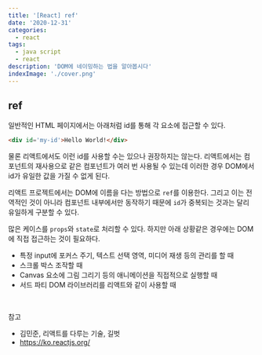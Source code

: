 ```yaml
---
title: '[React] ref'
date: '2020-12-31'
categories:
  - react
tags:
  - java script
  - react
description: 'DOM에 네이밍하는 법을 알아봅시다'
indexImage: './cover.png'
---
```


## ref

일반적인 HTML 페이지에서는 아래처럼 id를 통해 각 요소에 접근할 수 있다. 

``` html
<div id='my-id'>Hello World!</div>
```

물론 리액트에서도 이런 id를 사용할 수는 있으나 권장하지는 않는다. 
리액트에서는 컴포넌트의 재사용으로 같은 컴포넌트가 여러 번 사용될 수 있는데 
이러한 경우 DOM에서 id가 유일한 값을 가질 수 없게 된다. 

리액트 프로젝트에서는 DOM에 이름을 다는 방법으로 ```ref```를 이용한다. 
그리고 이는 전역적인 것이 아니라 컴포넌트 내부에서만 동작하기 때문에 ```id```가 중복되는 것과는 달리 유일하게 구분할 수 있다. 

많은 케이스를 ```props```와 ```state```로 처리할 수 있다. 하지만 아래 상황같은 경우에는 DOM에 직접 접근하는 것이 필요하다.
- 특정 input에 포커스 주기, 텍스트 선택 영역, 미디어 재생 등의 관리를 할 때
- 스크롤 박스 조작할 때
- Canvas 요소에 그림 그리기 등의 애니메이션을 직접적으로 실행할 때
- 서드 파티 DOM 라이브러리를 리액트와 같이 사용할 때

<br/>

참고
- 김민준, 리액트를 다루는 기술, 길벗
- https://ko.reactjs.org/